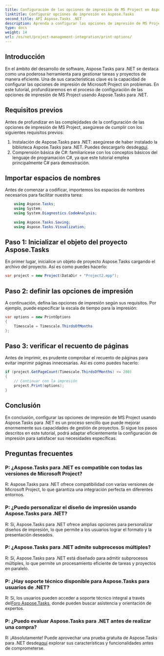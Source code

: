 ```yaml
---
title: Configuración de las opciones de impresión de MS Project en Aspose.Tasks
linktitle: Configurar opciones de impresión en Aspose.Tasks
second_title: API Aspose.Tasks .NET
description: Aprenda a configurar las opciones de impresión de MS Project sin problemas utilizando Aspose.Tasks para .NET. Mejore sus capacidades de gestión de proyectos.
type: docs
weight: 14
url: /es/net/project-management-integration/print-options/
---
```

## Introducción
En el ámbito del desarrollo de software, Aspose.Tasks para .NET se destaca como una poderosa herramienta para gestionar tareas y proyectos de manera eficiente. Una de sus características clave es la capacidad de configurar las opciones de impresión de Microsoft Project sin problemas. En este tutorial, profundizaremos en el proceso de configuración de las opciones de impresión de MS Project usando Aspose.Tasks para .NET.
## Requisitos previos
Antes de profundizar en las complejidades de la configuración de las opciones de impresión de MS Project, asegúrese de cumplir con los siguientes requisitos previos:
1. Instalación de Aspose.Tasks para .NET: asegúrese de haber instalado la biblioteca Aspose.Tasks para .NET. Puedes descargarlo desde[aquí](https://releases.aspose.com/tasks/net/).
2. Comprensión básica de C#: familiarícese con los conceptos básicos del lenguaje de programación C#, ya que este tutorial emplea principalmente C# para demostración.

## Importar espacios de nombres
Antes de comenzar a codificar, importemos los espacios de nombres necesarios para facilitar nuestra tarea:
```csharp
    using Aspose.Tasks;
    using System;
    using System.Diagnostics.CodeAnalysis;
    
    using Aspose.Tasks.Saving;
    using Aspose.Tasks.Visualization;
```

## Paso 1: Inicializar el objeto del proyecto Aspose.Tasks
En primer lugar, inicialice un objeto de proyecto Aspose.Tasks cargando el archivo del proyecto. Así es como puedes hacerlo:
```csharp
var project = new Project(DataDir + "Project2.mpp");
```
## Paso 2: definir las opciones de impresión
A continuación, defina las opciones de impresión según sus requisitos. Por ejemplo, puede especificar la escala de tiempo para la impresión:
```csharp
var options = new PrintOptions
{
    Timescale = Timescale.ThirdsOfMonths
};
```
## Paso 3: verificar el recuento de páginas
Antes de imprimir, es prudente comprobar el recuento de páginas para evitar imprimir páginas innecesarias. Así es como puedes hacerlo:
```csharp
if (project.GetPageCount(Timescale.ThirdsOfMonths) <= 280)
{
    // Continuar con la impresión
    project.Print(options);
}
```

## Conclusión
En conclusión, configurar las opciones de impresión de MS Project usando Aspose.Tasks para .NET es un proceso sencillo que puede mejorar enormemente sus capacidades de gestión de proyectos. Si sigue los pasos descritos en este tutorial, podrá adaptar eficientemente la configuración de impresión para satisfacer sus necesidades específicas.
## Preguntas frecuentes
### P: ¿Aspose.Tasks para .NET es compatible con todas las versiones de Microsoft Project?
R: Aspose.Tasks para .NET ofrece compatibilidad con varias versiones de Microsoft Project, lo que garantiza una integración perfecta en diferentes entornos.
### P: ¿Puedo personalizar el diseño de impresión usando Aspose.Tasks para .NET?
R: Sí, Aspose.Tasks para .NET ofrece amplias opciones para personalizar diseños de impresión, lo que permite a los usuarios lograr el formato y la presentación deseados.
### P: ¿Aspose.Tasks para .NET admite subprocesos múltiples?
R: Sí, Aspose.Tasks para .NET está diseñado para admitir subprocesos múltiples, lo que permite un procesamiento eficiente de tareas y proyectos en paralelo.
### P: ¿Hay soporte técnico disponible para Aspose.Tasks para usuarios de .NET?
 R: Sí, los usuarios pueden acceder a soporte técnico integral a través del[Foro Aspose.Tasks](https://forum.aspose.com/c/tasks/15), donde pueden buscar asistencia y orientación de expertos.
### P: ¿Puedo evaluar Aspose.Tasks para .NET antes de realizar una compra?
 R: ¡Absolutamente! Puede aprovechar una prueba gratuita de Aspose.Tasks para .NET desde[aquí](https://releases.aspose.com/) explorar sus características y funcionalidades antes de comprometerse.